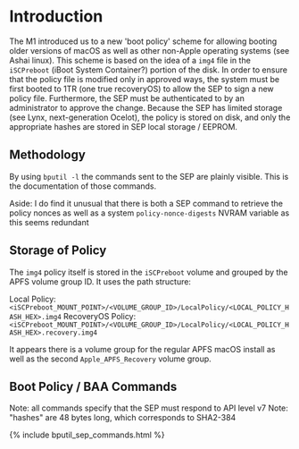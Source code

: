# Introduction

The M1 introduced us to a new 'boot policy' scheme for allowing booting older versions of macOS as well as other
non-Apple operating systems (see Ashai linux).  This scheme is based on the idea of a `img4` file in the `iSCPreboot`
(iBoot System Container?) portion of the disk.  In order to ensure that the policy file is modified only in approved
ways, the system must be first booted to 1TR (one true recoveryOS) to allow the SEP to sign a new policy file.
Furthermore, the SEP must be authenticated to by an administrator to approve the change.  Because the SEP has
limited storage (see Lynx, next-generation Ocelot), the policy is stored on disk, and only the appropriate hashes are
stored in SEP local storage / EEPROM.

## Methodology

By using `bputil -l` the commands sent to the SEP are plainly visible.  This is the documentation of those commands.

Aside:
I do find it unusual that there is both a SEP command to retrieve the policy nonces as well as a system
`policy-nonce-digests` NVRAM variable as this seems
redundant

## Storage of Policy

The `img4` policy itself is stored in the `iSCPreboot` volume and grouped by the APFS volume group ID.  It uses
the path structure:

Local Policy:      `<iSCPreboot_MOUNT_POINT>/<VOLUME_GROUP_ID>/LocalPolicy/<LOCAL_POLICY_HASH_HEX>.img4`
RecoveryOS Policy: `<iSCPreboot_MOUNT_POINT>/<VOLUME_GROUP_ID>/LocalPolicy/<LOCAL_POLICY_HASH_HEX>.recovery.img4`

It appears there is a volume group for the regular APFS macOS install as well as the second `Apple_APFS_Recovery`
volume group.

## Boot Policy / BAA Commands

Note: all commands specify that the SEP must respond to API level v7
Note: "hashes" are 48 bytes long, which corresponds to SHA2-384

{% include bputil_sep_commands.html %}